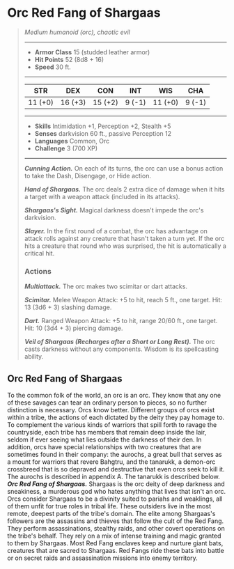 # Orc Red Fang of Shargaas
>*Medium humanoid (orc), chaotic evil*
>___
>- **Armor Class** 15 (studded leather armor)
>- **Hit Points** 52 (8d8 + 16)
>- **Speed** 30 ft.
>___
>|STR|DEX|CON|INT|WIS|CHA|
>|:---:|:---:|:---:|:---:|:---:|:---:|
>|11 (+0)|16 (+3)|15 (+2)|9 (-1)|11 (+0)|9 (-1)|
>___
>- **Skills** Intimidation +1, Perception +2, Stealth +5
>- **Senses** darkvision 60 ft., passive Perception 12
>- **Languages** Common, Orc
>- **Challenge** 3 (700 XP)
>___
>***Cunning Action.*** On each of its turns, the orc can use a bonus action to take the Dash, Disengage, or Hide action.  
>
>***Hand of Shargaas.*** The orc deals 2 extra dice of damage when it hits a target with a weapon attack (included in its attacks).  
>
>***Shargaas's Sight.*** Magical darkness doesn't impede the orc's darkvision.  
>
>***Slayer.*** In the first round of a combat, the orc has advantage on attack rolls against any creature that hasn't taken a turn yet. If the orc hits a creature that round who was surprised, the hit is automatically a critical hit.  
>
>### Actions
>***Multiattack.*** The orc makes two scimitar or dart attacks.  
>
>***Scimitar.*** Melee Weapon Attack: +5 to hit, reach 5 ft., one target. Hit: 13 (3d6 + 3) slashing damage.  
>
>***Dart.*** Ranged Weapon Attack: +5 to hit, range 20/60 ft., one target. Hit: 10 (3d4 + 3) piercing damage.  
>
>***Veil of Shargaas (Recharges after a Short or Long Rest).*** The orc casts darkness without any components. Wisdom is its spellcasting ability.
## Orc Red Fang of Shargaas
To the common folk of the world, an orc is an orc. They know that any one of these savages can tear an ordinary person to pieces, so no further distinction is necessary.
Orcs know better. Different groups of orcs exist within a tribe, the actions of each dictated by the deity they pay homage to. To complement the various kinds of warriors that spill forth to ravage the countryside, each tribe has members that remain deep inside the lair, seldom if ever seeing what lies outside the darkness of their den.
In addition, orcs have special relationships with two creatures that are sometimes found in their company: the aurochs, a great bull that serves as a mount for warriors that revere Bahgtru, and the tanarukk, a demon-orc crossbreed that is so depraved and destructive that even orcs seek to kill it. The aurochs is described in appendix A. The tanarukk is described below.
***Orc Red Fang of Shargaas.*** Shargaas is the orc deity of deep darkness and sneakiness, a murderous god who hates anything that lives that isn't an orc. Orcs consider Shargaas to be a divinity suited to pariahs and weaklings, all of them unfit for true roles in tribal life. These outsiders live in the most remote, deepest parts of the tribe's domain.
The elite among Shargaas's followers are the assassins and thieves that follow the cult of the Red Fang. They perform assassinations, stealthy raids, and other covert operations on the tribe's behalf. They rely on a mix of intense training and magic granted to them by Shargaas.
Most Red Fang enclaves keep and nurture giant bats, creatures that are sacred to Shargaas. Red Fangs ride these bats into battle or on secret raids and assassination missions into enemy territory.